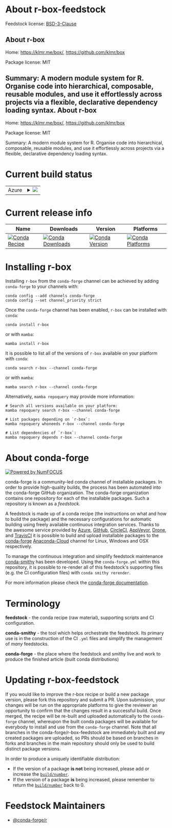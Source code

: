 About r-box-feedstock
=====================

Feedstock license: [BSD-3-Clause](https://github.com/conda-forge/r-box-feedstock/blob/main/LICENSE.txt)

About r-box
-----------

Home: https://klmr.me/box/, https://github.com/klmr/box

Package license: MIT

Summary: A modern module system for R. Organise code into hierarchical, composable, reusable modules, and use it effortlessly across projects via a flexible, declarative dependency loading syntax.
About r-box
-----------

Home: https://klmr.me/box/, https://github.com/klmr/box

Package license: MIT

Summary: A modern module system for R. Organise code into hierarchical, composable, reusable modules, and use it effortlessly across projects via a flexible, declarative dependency loading syntax.

Current build status
====================


<table>
    
  <tr>
    <td>Azure</td>
    <td>
      <details>
        <summary>
          <a href="https://dev.azure.com/conda-forge/feedstock-builds/_build/latest?definitionId=19447&branchName=main">
            <img src="https://dev.azure.com/conda-forge/feedstock-builds/_apis/build/status/r-box-feedstock?branchName=main">
          </a>
        </summary>
        <table>
          <thead><tr><th>Variant</th><th>Status</th></tr></thead>
          <tbody><tr>
              <td>linux_64_r_base4.2</td>
              <td>
                <a href="https://dev.azure.com/conda-forge/feedstock-builds/_build/latest?definitionId=19447&branchName=main">
                  <img src="https://dev.azure.com/conda-forge/feedstock-builds/_apis/build/status/r-box-feedstock?branchName=main&jobName=linux&configuration=linux%20linux_64_r_base4.2" alt="variant">
                </a>
              </td>
            </tr><tr>
              <td>linux_64_r_base4.3</td>
              <td>
                <a href="https://dev.azure.com/conda-forge/feedstock-builds/_build/latest?definitionId=19447&branchName=main">
                  <img src="https://dev.azure.com/conda-forge/feedstock-builds/_apis/build/status/r-box-feedstock?branchName=main&jobName=linux&configuration=linux%20linux_64_r_base4.3" alt="variant">
                </a>
              </td>
            </tr><tr>
              <td>osx_64_r_base4.2</td>
              <td>
                <a href="https://dev.azure.com/conda-forge/feedstock-builds/_build/latest?definitionId=19447&branchName=main">
                  <img src="https://dev.azure.com/conda-forge/feedstock-builds/_apis/build/status/r-box-feedstock?branchName=main&jobName=osx&configuration=osx%20osx_64_r_base4.2" alt="variant">
                </a>
              </td>
            </tr><tr>
              <td>osx_64_r_base4.3</td>
              <td>
                <a href="https://dev.azure.com/conda-forge/feedstock-builds/_build/latest?definitionId=19447&branchName=main">
                  <img src="https://dev.azure.com/conda-forge/feedstock-builds/_apis/build/status/r-box-feedstock?branchName=main&jobName=osx&configuration=osx%20osx_64_r_base4.3" alt="variant">
                </a>
              </td>
            </tr>
          </tbody>
        </table>
      </details>
    </td>
  </tr>
</table>

Current release info
====================

| Name | Downloads | Version | Platforms |
| --- | --- | --- | --- |
| [![Conda Recipe](https://img.shields.io/badge/recipe-r--box-green.svg)](https://anaconda.org/conda-forge/r-box) | [![Conda Downloads](https://img.shields.io/conda/dn/conda-forge/r-box.svg)](https://anaconda.org/conda-forge/r-box) | [![Conda Version](https://img.shields.io/conda/vn/conda-forge/r-box.svg)](https://anaconda.org/conda-forge/r-box) | [![Conda Platforms](https://img.shields.io/conda/pn/conda-forge/r-box.svg)](https://anaconda.org/conda-forge/r-box) |

Installing r-box
================

Installing `r-box` from the `conda-forge` channel can be achieved by adding `conda-forge` to your channels with:

```
conda config --add channels conda-forge
conda config --set channel_priority strict
```

Once the `conda-forge` channel has been enabled, `r-box` can be installed with `conda`:

```
conda install r-box
```

or with `mamba`:

```
mamba install r-box
```

It is possible to list all of the versions of `r-box` available on your platform with `conda`:

```
conda search r-box --channel conda-forge
```

or with `mamba`:

```
mamba search r-box --channel conda-forge
```

Alternatively, `mamba repoquery` may provide more information:

```
# Search all versions available on your platform:
mamba repoquery search r-box --channel conda-forge

# List packages depending on `r-box`:
mamba repoquery whoneeds r-box --channel conda-forge

# List dependencies of `r-box`:
mamba repoquery depends r-box --channel conda-forge
```


About conda-forge
=================

[![Powered by
NumFOCUS](https://img.shields.io/badge/powered%20by-NumFOCUS-orange.svg?style=flat&colorA=E1523D&colorB=007D8A)](https://numfocus.org)

conda-forge is a community-led conda channel of installable packages.
In order to provide high-quality builds, the process has been automated into the
conda-forge GitHub organization. The conda-forge organization contains one repository
for each of the installable packages. Such a repository is known as a *feedstock*.

A feedstock is made up of a conda recipe (the instructions on what and how to build
the package) and the necessary configurations for automatic building using freely
available continuous integration services. Thanks to the awesome service provided by
[Azure](https://azure.microsoft.com/en-us/services/devops/), [GitHub](https://github.com/),
[CircleCI](https://circleci.com/), [AppVeyor](https://www.appveyor.com/),
[Drone](https://cloud.drone.io/welcome), and [TravisCI](https://travis-ci.com/)
it is possible to build and upload installable packages to the
[conda-forge](https://anaconda.org/conda-forge) [Anaconda-Cloud](https://anaconda.org/)
channel for Linux, Windows and OSX respectively.

To manage the continuous integration and simplify feedstock maintenance
[conda-smithy](https://github.com/conda-forge/conda-smithy) has been developed.
Using the ``conda-forge.yml`` within this repository, it is possible to re-render all of
this feedstock's supporting files (e.g. the CI configuration files) with ``conda smithy rerender``.

For more information please check the [conda-forge documentation](https://conda-forge.org/docs/).

Terminology
===========

**feedstock** - the conda recipe (raw material), supporting scripts and CI configuration.

**conda-smithy** - the tool which helps orchestrate the feedstock.
                   Its primary use is in the construction of the CI ``.yml`` files
                   and simplify the management of *many* feedstocks.

**conda-forge** - the place where the feedstock and smithy live and work to
                  produce the finished article (built conda distributions)


Updating r-box-feedstock
========================

If you would like to improve the r-box recipe or build a new
package version, please fork this repository and submit a PR. Upon submission,
your changes will be run on the appropriate platforms to give the reviewer an
opportunity to confirm that the changes result in a successful build. Once
merged, the recipe will be re-built and uploaded automatically to the
`conda-forge` channel, whereupon the built conda packages will be available for
everybody to install and use from the `conda-forge` channel.
Note that all branches in the conda-forge/r-box-feedstock are
immediately built and any created packages are uploaded, so PRs should be based
on branches in forks and branches in the main repository should only be used to
build distinct package versions.

In order to produce a uniquely identifiable distribution:
 * If the version of a package **is not** being increased, please add or increase
   the [``build/number``](https://docs.conda.io/projects/conda-build/en/latest/resources/define-metadata.html#build-number-and-string).
 * If the version of a package **is** being increased, please remember to return
   the [``build/number``](https://docs.conda.io/projects/conda-build/en/latest/resources/define-metadata.html#build-number-and-string)
   back to 0.

Feedstock Maintainers
=====================

* [@conda-forge/r](https://github.com/conda-forge/r/)

